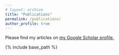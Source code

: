 ```yaml
---
# layout: archive
title: "Publications"
permalink: /publications/
author_profile: true
---
```


<!-- {% if author.googlescholar %} -->
Please find my articles on <u><a href="https://scholar.google.com/citations?user=2UdsaRUAAAAJ&hl=en">my Google Scholar profile</a>.</u>
<!-- {% endif %} -->

{% include base_path %}

<!-- {% for post in site.publications reversed %}
  {% include archive-single.html %}
{% endfor %}
 -->